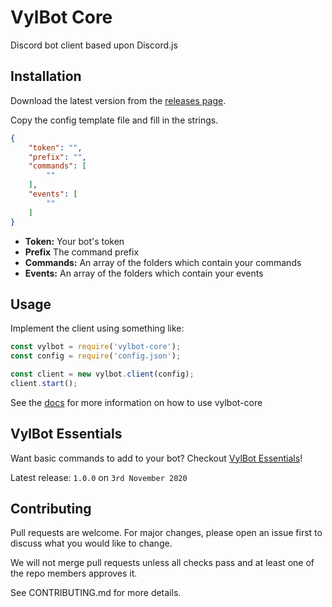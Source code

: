 # VylBot Core

Discord bot client based upon Discord.js 

## Installation

Download the latest version from the [releases page](https://github.com/GetGravitySoft/vylbot-core/releases).

Copy the config template file and fill in the strings.

```json
{
    "token": "",
    "prefix": "",
    "commands": [
        ""
    ],
    "events": [
        ""
    ]
}
```

* **Token:** Your bot's token
* **Prefix** The command prefix
* **Commands:** An array of the folders which contain your commands
* **Events:** An array of the folders which contain your events

## Usage

Implement the client using something like:

```js
const vylbot = require('vylbot-core');
const config = require('config.json');

const client = new vylbot.client(config);
client.start();
```

See the [docs](https://github.com/GetGravitySoft/vylbot-core/blob/main/docs/index.md) for more information on how to use vylbot-core

## VylBot Essentials

Want basic commands to add to your bot? Checkout [VylBot Essentials](https://github.com/GetGravitySoft/vylbot-essentials)!

Latest release: `1.0.0` on `3rd November 2020`

## Contributing

Pull requests are welcome. For major changes, please open an issue first to discuss what you would like to change.

We will not merge pull requests unless all checks pass and at least one of the repo members approves it.

See CONTRIBUTING.md for more details.
